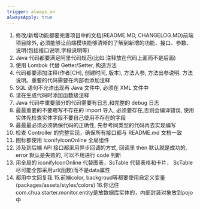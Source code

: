 ```yaml
---
trigger: always_on
alwaysApply: true
---
```

1. 修改/新增功能都要完善项目中的文档(README.MD, CHANGELOG.MD)前端项目除外, 必须能够让前端模块能够清晰的了解到新增的功能、接口、参数、说明(包括接口说明,字段说明等)
2. Java 代码都要满足阿里代码规范(比如:注释放在代码上面而不是后面)
3. 使用 Lombok 代替 Getter/Setter, 构造方法
4. 代码都要添加注释(作者[CH], 创建时间, 版本), 方法入参, 方法出参说明, 方法说明。重要的代码需要在内部也添加注释
5. SQL 语句不允许出现再 Java 文件中, 必须在 XML 文件中
6. 请在生成代码时添加函数级注释
7. Java 代码中重要部分的代码需要有日志,和完整的 debug 日志
8. 最最重要的不要瞎写不存在的 import 导入, 必须要存在,否则会编译错误, 使用实体先检查实体字段不要自己使用不存在的字段
9. 最最最必须必须确保代码的正确性, 先参考同类型的代码再去实现编写
10. 检查 Controller 的完整实现，确保所有接口都与 README.md 文档一致
11. 图标都使用 IconifyIconOnline 全局组件
12. 涉及到后端 API 接口都采用异步回调的方式, 回调里 then 默认就是成功的, error 默认是失败的, 可以不用进行 code 判断
13. 用全局的 iconifyIconOnline 代替图表，ScTable 代替表格和卡片， ScTable尽可能全部采用url(函数)而不是data属性
14. 都用中文回复我
15.前端color, backgroud等都要使用自定义变量(packages/assets/styles/colors)
16.你记住com.chua.starter.monitor.entity是放数据库实体的，内部封装对象放到pojo中